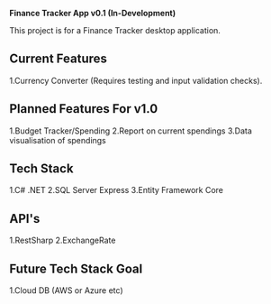 **Finance Tracker App v0.1 (In-Development)**

This project is for a Finance Tracker desktop application.

Current Features
-------------------------
1.Currency Converter (Requires testing and input validation checks).

Planned Features For v1.0
--------------------------
1.Budget Tracker/Spending
2.Report on current spendings
3.Data visualisation of spendings



Tech Stack
--------------------------
1.C# .NET
2.SQL Server Express
3.Entity Framework Core

API's
--------------------------
1.RestSharp
2.ExchangeRate

Future Tech Stack Goal
--------------------------
1.Cloud DB (AWS or Azure etc)
